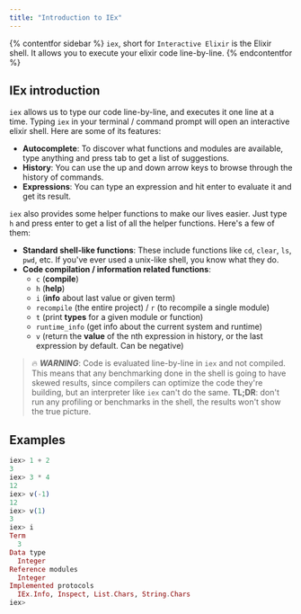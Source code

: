 ```yaml
---
title: "Introduction to IEx"
---
```


{% contentfor sidebar %}
`iex`, short for `Interactive Elixir` is the Elixir shell. It allows you to execute your elixir code line-by-line.
{% endcontentfor %}

## IEx introduction

`iex` allows us to type our code line-by-line, and executes it one line at a time. Typing `iex` in your terminal / command prompt will open an interactive elixir shell. Here are some of its features:

- **Autocomplete**: To discover what functions and modules are available, type anything and press tab to get a list of suggestions.
- **History**: You can use the up and down arrow keys to browse through the history of commands.
- **Expressions**: You can type an expression and hit enter to evaluate it and get its result.

`iex` also provides some helper functions to make our lives easier. Just type `h` and press enter to get a list of all the helper functions. Here's a few of them:

- **Standard shell-like functions**: These include functions like `cd`, `clear`, `ls`, `pwd`, etc. If you've ever used a unix-like shell, you know what they do.
- **Code compilation / information related functions**:
  - `c` (**compile**)
  - `h` (**help**)
  - `i` (**info** about last value or given term)
  - `recompile` (the entire project) / `r` (to recompile a single module)
  - `t` (print **types** for a given module or function)
  - `runtime_info` (get info about the current system and runtime)
  - `v` (return the **value** of the nth expression in history, or the last expression by default. Can be negative)

> 🔥 ***WARNING***: Code is evaluated line-by-line in `iex` and not compiled. This means that any benchmarking done in the shell is going to have skewed results, since compilers can optimize the code they're building, but an interpreter like `iex` can't do the same. **TL;DR**: don't run any profiling or benchmarks in the shell, the results won't show the true picture.

## Examples

```elixir
iex> 1 + 2
3
iex> 3 * 4
12
iex> v(-1)
12
iex> v(1)
3
iex> i
Term
  3
Data type
  Integer
Reference modules
  Integer
Implemented protocols
  IEx.Info, Inspect, List.Chars, String.Chars
iex>
```
